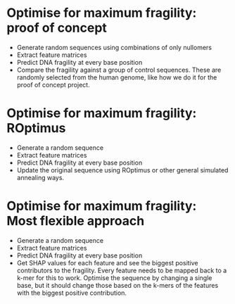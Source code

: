 # Optimise for maximum fragility: proof of concept
- Generate random sequences using combinations of only nullomers
- Extract feature matrices
- Predict DNA fragility at every base position
- Compare the fragility against a group of control sequences. These are randomly selected from the human genome, like how we do it for the proof of concept project.

# Optimise for maximum fragility: ROptimus
- Generate a random sequence
- Extract feature matrices
- Predict DNA fragility at every base position
- Update the original sequence using ROptimus or other general simulated annealing ways.

# Optimise for maximum fragility: Most flexible approach
- Generate a random sequence
- Extract feature matrices
- Predict DNA fragility at every base position
- Get SHAP values for each feature and see the biggest positive contributors to the fragility. Every feature needs to be mapped back to a k-mer for this to work. Optimise the sequence by changing a single base, but it should change those based on the k-mers of the features with the biggest positive contribution.